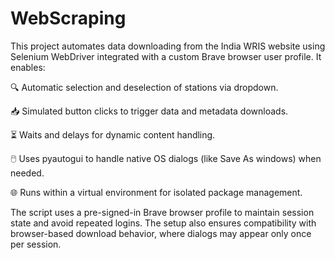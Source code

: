 # WebScraping

This project automates data downloading from the India WRIS website using Selenium WebDriver integrated with a custom Brave browser user profile. It enables:

🔍 Automatic selection and deselection of stations via dropdown.

📥 Simulated button clicks to trigger data and metadata downloads.

⏳ Waits and delays for dynamic content handling.

🖱️ Uses pyautogui to handle native OS dialogs (like Save As windows) when needed.

🌐 Runs within a virtual environment for isolated package management.

The script uses a pre-signed-in Brave browser profile to maintain session state and avoid repeated logins. The setup also ensures compatibility with browser-based download behavior, where dialogs may appear only once per session.
